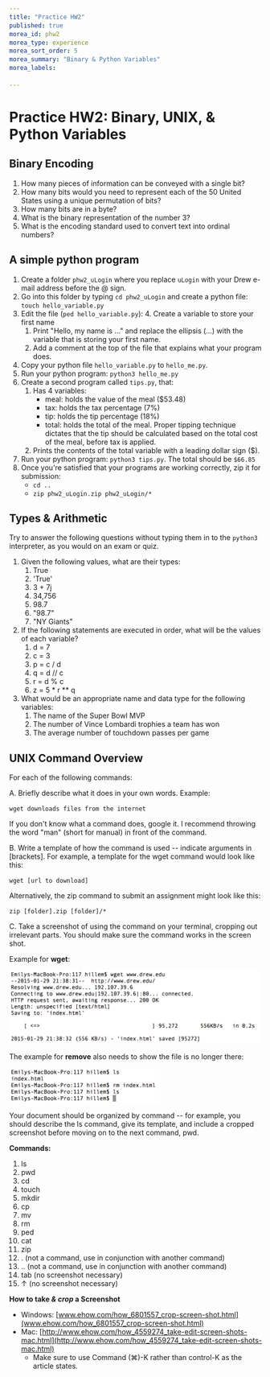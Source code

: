 ```yaml
---
title: "Practice HW2"
published: true
morea_id: phw2
morea_type: experience
morea_sort_order: 5
morea_summary: "Binary & Python Variables"
morea_labels:

---
```

# Practice HW2: Binary, UNIX, & Python Variables

<!--{% include wod-times.html Rx="<10 min" Av="10-20 min" Sd="20-30 min" DNF="30+ min" %}-->

## Binary Encoding

1. How many pieces of information can be conveyed with a single bit?
1. How many bits would you need to represent each of the 50 United States using a unique permutation of bits?
1. How many bits are in a byte?
1. What is the binary representation of the number 3?
1. What is the encoding standard used to convert text into ordinal numbers?

## A simple python program

1. Create a folder `phw2_uLogin` where you replace `uLogin` with your Drew e-mail address before the @ sign.
2. Go into this folder by typing `cd phw2_uLogin` and create a python file: `touch hello_variable.py`
3. Edit the file (`ped hello_variable.py`):
    4. Create a variable to store your first name
    1. Print "Hello, my name is ..." and replace the ellipsis (...) with the variable that is storing your first name.
    1. Add a comment at the top of the file that explains what your program does.
4. Copy your python file `hello_variable.py` to `hello_me.py`.
4. Run your python program: `python3 hello_me.py`
5. Create a second program called `tips.py`, that:
    1. Has 4 variables:
        * meal: holds the value of the meal ($53.48)
        * tax: holds the tax percentage (7%)
        * tip: holds the tip percentage (18%)
        * total: holds the total of the meal. Proper tipping technique dictates that the tip should be calculated based on the total cost of the meal, before tax is applied.
    1. Prints the contents of the total variable with a leading dollar sign ($).
4. Run your python program: `python3 tips.py`. The total should be `$66.85`
5. Once you're satisfied that your programs are working correctly, zip it for submission:
    - `cd ..`
    - `zip phw2_uLogin.zip phw2_uLogin/*`

## Types & Arithmetic

Try to answer the following questions without typing them in to the `python3` interpreter, as you would on an exam or quiz.

1. Given the following values, what are their types:
    1. True
    1. 'True'
    1. 3 + 7j
    1. 34,756
    1. 98.7
    1. "98.7"
    1. "NY Giants"
2. If the following statements are executed in order, what will be the values of each variable?
    1. d = 7
    1. c = 3
    1. p = c / d
    1. q = d // c
    1. r = d % c
    1. z = 5 * r ** q
3. What would be an appropriate name and data type for the following variables:
    1. The name of the Super Bowl MVP
    1. The number of Vince Lombardi trophies a team has won
    1. The average number of touchdown passes per game



## UNIX Command Overview

For each of the following commands:

A. Briefly describe what it does in your own words. Example: 

    wget downloads files from the internet

If you don't know what a command does, google it. I recommend throwing the word "man" (short for manual) in front of the command.

B. Write a template of how the command is used -- indicate arguments in [brackets]. For example, a template for the wget command would look like this:

    wget [url to download]

Alternatively, the zip command to submit an assignment might look like this:

    zip [folder].zip [folder]/*

C. Take a screenshot of using the command on your terminal, cropping out irrelevant parts. You should make sure the command works in the screen shot.

   Example for **wget**:

   <a href="wget.png"><img src="wget.png" width="500"/></a>

   The example for **remove** also needs to show the file is no longer there:

   <a href="rm.png"><img src="rm.png" width="300"/></a>

Your document should be organized by command -- for example, you should describe the ls command, give its template, and include a cropped screenshot before moving on to the next command, pwd.

**Commands:**

1. ls
1. pwd
1. cd
1. touch
1. mkdir
1. cp
1. mv
1. rm
1. ped
1. cat
1. zip    
1.  .      (not a command, use in conjunction with another command)
1. ..      (not a command, use in conjunction with another command)
1. tab     (no screenshot necessary)
1.  ↑      (no screenshot necessary)

**How to take *& crop* a Screenshot**

- Windows: [www.ehow.com/how_6801557_crop-screen-shot.html](www.ehow.com/how_6801557_crop-screen-shot.html)
- Mac: [http://www.ehow.com/how_4559274_take-edit-screen-shots-mac.html](http://www.ehow.com/how_4559274_take-edit-screen-shots-mac.html)
    - Make sure to use Command (⌘)-K rather than control-K as the article states.



<!-- Allow 45 minutes for all? -->

<!--## Demonstration

Once you've finished doing the HW a single time, you can watch me do it:

{% include youtube.html id="NGK61X9ry9c" %}

{% include wod-warning.html %}

### Solutions to Questions

<a href="types.png"><img src="types.png" width="200"/></a>-->